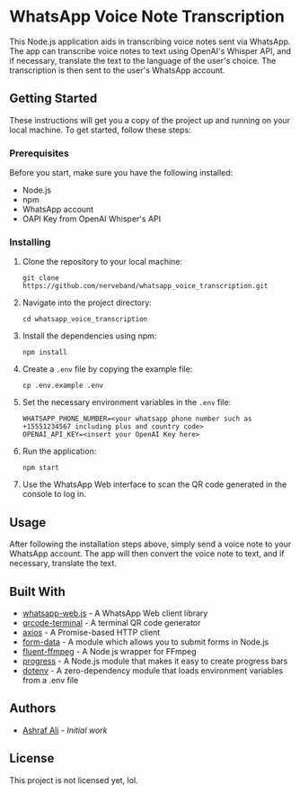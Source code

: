 # WhatsApp Voice Note Transcription

This Node.js application aids in transcribing voice notes sent via WhatsApp. The app can transcribe voice notes to text using OpenAI's Whisper API, and if necessary, translate the text to the language of the user's choice. The transcription is then sent to the user's WhatsApp account.

## Getting Started
These instructions will get you a copy of the project up and running on your local machine. To get started, follow these steps:

### Prerequisites
Before you start, make sure you have the following installed:

* Node.js
* npm
* WhatsApp account
* OAPI Key from OpenAI Whisper's API

### Installing
1. Clone the repository to your local machine: 

   ```
   git clone https://github.com/nerveband/whatsapp_voice_transcription.git
   ```
   
2. Navigate into the project directory:

   ```
   cd whatsapp_voice_transcription
   ```

3. Install the dependencies using npm:

   ```
   npm install
   ```

4. Create a `.env` file by copying the example file:

   ```
   cp .env.example .env
   ```
   
5. Set the necessary environment variables in the `.env` file:

   ```
   WHATSAPP_PHONE_NUMBER=<your whatsapp phone number such as +15551234567 including plus and country code>
   OPENAI_API_KEY=<insert your OpenAI Key here>
   ```
   
6. Run the application:

   ```
   npm start
   ```
   
7. Use the WhatsApp Web interface to scan the QR code generated in the console to log in.

## Usage

After following the installation steps above, simply send a voice note to your WhatsApp account. The app will then convert the voice note to text, and if necessary, translate the text.

## Built With

* [whatsapp-web.js](https://github.com/pedroslopez/whatsapp-web.js) - A WhatsApp Web client library
* [qrcode-terminal](https://github.com/gtanner/qrcode-terminal) - A terminal QR code generator
* [axios](https://github.com/axios/axios) - A Promise-based HTTP client
* [form-data](https://github.com/form-data/form-data) - A module which allows you to submit forms in Node.js
* [fluent-ffmpeg](https://github.com/fluent-ffmpeg/node-fluent-ffmpeg) - A Node.js wrapper for FFmpeg
* [progress](https://github.com/tj/node-progress) - A Node.js module that makes it easy to create progress bars
* [dotenv](https://github.com/motdotla/dotenv) - A zero-dependency module that loads environment variables from a .env file

## Authors

* [Ashraf Ali](https://github.com/nerveband) - *Initial work*

## License

This project is not licensed yet, lol. 
